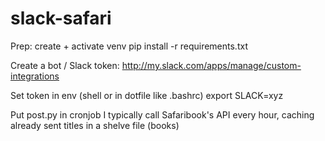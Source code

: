 # slack-safari

Prep:
create + activate venv
pip install -r requirements.txt 

Create a bot / Slack token:
http://my.slack.com/apps/manage/custom-integrations

Set token in env (shell or in dotfile like .bashrc)
export SLACK=xyz 

Put post.py in cronjob 
I typically call Safaribook's API every hour, caching already sent titles in a shelve file (books)
